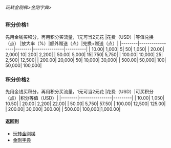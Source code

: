 
###### 玩转金刚梯>金刚字典>
### 积分价格1
先用金钱买积分，再用积分买流量，1元可当2元花
|花费（USD）|等值兑换（点）   |放大率（%）|额外赠送（点）|兑换+赠送（点）|
|--------|-----------------|--------|---------------|----------|
|    10.00|                    1,000|             5|                     50|         1,050|
|    20.00|                   2,000|           10|                   200|         2,200|
|    50.00|                   5,000|           15|                   750|         5,750|
|  100.00|                 10,000|           25|                 2,500|      12,500|
|  200.00|                20,000|           50|               10,000|      30,000|
|  500.00|                50,000|         100|               50,000|    100,000|

### 积分价格2
先用金钱买积分，再用积分买流量，1元可当2元花
|花费（USD）|可买积分（点）|积分等值（USD）|
|--------|----------------|---------|
|    10.00|                   1,050|     10.50|
|    20.00|                   2,200|    22.00|
|    50.00|                   5,750|    57.50|
|  100.00|                 12,500|  125.00|
|  200.00|                30,000|  300.00|
|  500.00|              100,000|1,000.00|


#### 返回到
- [玩转金刚梯](https://github.com/a2zitpro/web/blob/master/LadderFree/A.md)
- [金刚字典](https://github.com/a2zitpro/web/blob/master/LadderFree/kkDictionary/KKDictionary.md)



